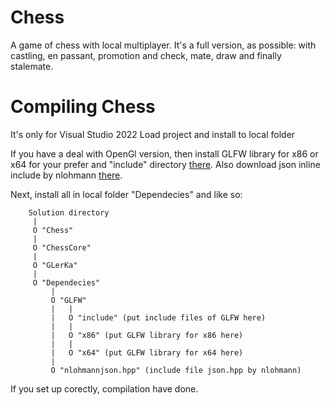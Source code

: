 # Chess
A game of chess with local multiplayer.
It's a full version, as possible: with castling, en passant, promotion and check, mate, draw and finally stalemate.

# Compiling Chess
It's only for Visual Studio 2022
Load project and install to local folder

If you have a deal with OpenGl version, then install GLFW library for x86 or x64 for your prefer and "include" directory [there](https://www.glfw.org/download.html).
Also download json inline include by nlohmann [there](https://github.com/nlohmann/json/releases).

Next, install all in local folder "Dependecies" and like so:
```
    Solution directory
     |
     O "Chess"
     |
     O "ChessCore"
     |
     O "GLerKa"
     |
     O "Dependecies"
         |
         O "GLFW"
         |   |
         |   O "include" (put include files of GLFW here)
         |   |
         |   O "x86" (put GLFW library for x86 here)
         |   |
         |   O "x64" (put GLFW library for x64 here)
         |
         O "nlohmannjson.hpp" (include file json.hpp by nlohmann)
```

If you set up corectly, compilation have done.
